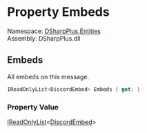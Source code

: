 # Property Embeds

Namespace: [DSharpPlus.Entities](DSharpPlus.Entities.md)  
Assembly: DSharpPlus.dll

## <a id="DSharpPlus_Entities_IDiscordMessageBuilder_Embeds"></a>Embeds

All embeds on this message.

```csharp
IReadOnlyList<DiscordEmbed> Embeds { get; }
```

### Property Value

[IReadOnlyList](https://learn.microsoft.com/dotnet/api/system.collections.generic.ireadonlylist\-1)<[DiscordEmbed](DSharpPlus.Entities.DiscordEmbed.md)\>

